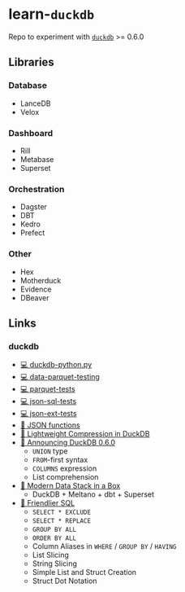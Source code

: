 # learn-`duckdb`
Repo to experiment with [`duckdb`](https://github.com/duckdb/duckdb) >= 0.6.0

## Libraries

### Database
* LanceDB
* Velox

### Dashboard
* Rill
* Metabase
* Superset

### Orchestration
* Dagster
* DBT
* Kedro
* Prefect

### Other
* Hex
* Motherduck
* Evidence
* DBeaver

## Links
### duckdb
* [:computer: duckdb-python.py](https://github.com/duckdb/duckdb/blob/master/examples/python/duckdb-python.py)
* [:computer: data-parquet-testing](https://github.com/duckdb/duckdb/blob/master/data/parquet-testing)
* [:computer: parquet-tests](https://github.com/duckdb/duckdb/tree/master/test/parquet)
* [:computer: json-sql-tests](
https://github.com/duckdb/duckdb/tree/master/test/sql/json)
* [:computer: json-ext-tests](https://github.com/duckdb/duckdb/blob/master/tools/pythonpkg/tests/extensions/json/test_read_json.py)
* [:scroll: JSON functions](https://duckdb.org/docs/extensions/json)
* [:scroll: Lightweight Compression in DuckDB](https://duckdb.org/2022/10/28/lightweight-compression.html)
* [:scroll: Announcing DuckDB 0.6.0](https://duckdb.org/2022/11/14/announcing-duckdb-060.html)
  * `UNION` type
  * `FROM`-first syntax
  * `COLUMNS` expression
  * List comprehension
* [:scroll: Modern Data Stack in a Box](https://duckdb.org/2022/10/12/modern-data-stack-in-a-box.html)
  * DuckDB + Meltano + dbt + Superset
* [:scroll: Friendlier SQL](https://duckdb.org/2022/05/04/friendlier-sql.html)
  * `SELECT * EXCLUDE` 
  * `SELECT * REPLACE`
  * `GROUP BY ALL`
  * `ORDER BY ALL`
  * Column Aliases in `WHERE` / `GROUP BY` / `HAVING`
  * List Slicing
  * String Slicing
  * Simple List and Struct Creation
  * Struct Dot Notation
